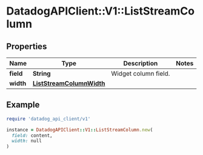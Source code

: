# DatadogAPIClient::V1::ListStreamColumn

## Properties

| Name      | Type                                                  | Description          | Notes |
| --------- | ----------------------------------------------------- | -------------------- | ----- |
| **field** | **String**                                            | Widget column field. |       |
| **width** | [**ListStreamColumnWidth**](ListStreamColumnWidth.md) |                      |       |

## Example

```ruby
require 'datadog_api_client/v1'

instance = DatadogAPIClient::V1::ListStreamColumn.new(
  field: content,
  width: null
)
```
